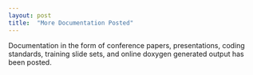 ```yaml
---
layout: post
title:  "More Documentation Posted"
---
```

Documentation in the form of conference papers, presentations, coding standards, training slide sets, and online doxygen generated output has been posted.
